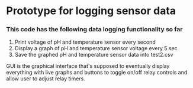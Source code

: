 # Prototype for logging sensor data
### This code has the following data logging functionality so far
1. Print voltage of pH and temperature sensor every second
2. Display a graph of pH and temperature sensor voltage every 5 sec
3. Save the graphed pH and temperature sensor data into test2.csv

GUI is the graphical interface that's supposed to eventually display everything with live graphs and buttons to toggle on/off relay controls and allow user to adjust relay timers.
